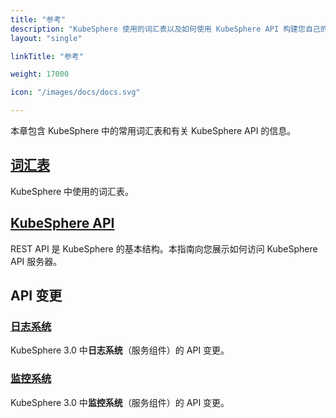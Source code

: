 ```yaml
---
title: "参考"
description: "KubeSphere 使用的词汇表以及如何使用 KubeSphere API 构建您自己的应用程序"
layout: "single"

linkTitle: "参考"

weight: 17000

icon: "/images/docs/docs.svg"

---
```


本章包含 KubeSphere 中的常用词汇表和有关 KubeSphere API 的信息。

## [词汇表](../api-reference/glossary/)

KubeSphere 中使用的词汇表。

## [KubeSphere API](../api-reference/api-docs)

REST API 是 KubeSphere 的基本结构。本指南向您展示如何访问 KubeSphere API 服务器。

## API 变更

### [日志系统](../api-reference/api-changes/logging/)

KubeSphere 3.0 中**日志系统**（服务组件）的 API 变更。

### [监控系统](../api-reference/api-changes/monitoring/)

KubeSphere 3.0 中**监控系统**（服务组件）的 API 变更。
